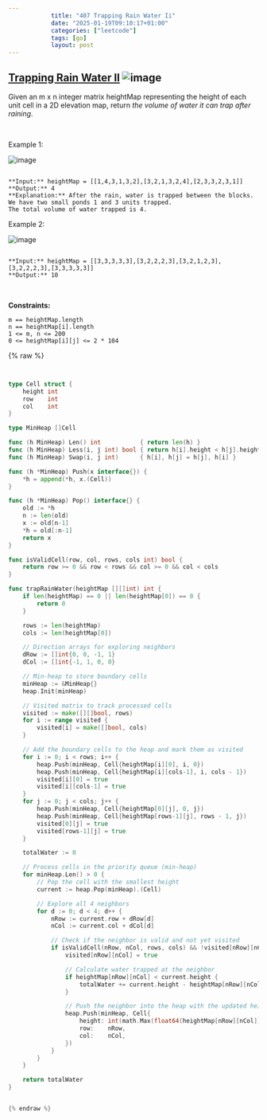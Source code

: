 ```yaml
---
            title: "407 Trapping Rain Water Ii"
            date: "2025-01-19T09:10:17+01:00"
            categories: ["leetcode"]
            tags: [go]
            layout: post
---
```

            
## [Trapping Rain Water II](https://leetcode.com/problems/trapping-rain-water-ii) ![image](https://img.shields.io/badge/Difficulty-Hard-red)

Given an m x n integer matrix heightMap representing the height of each unit cell in a 2D elevation map, return *the volume of water it can trap after raining*.

 

Example 1:

![image](https://assets.leetcode.com/uploads/2021/04/08/trap1-3d.jpg)
```

**Input:** heightMap = [[1,4,3,1,3,2],[3,2,1,3,2,4],[2,3,3,2,3,1]]
**Output:** 4
**Explanation:** After the rain, water is trapped between the blocks.
We have two small ponds 1 and 3 units trapped.
The total volume of water trapped is 4.

```

Example 2:

![image](https://assets.leetcode.com/uploads/2021/04/08/trap2-3d.jpg)
```

**Input:** heightMap = [[3,3,3,3,3],[3,2,2,2,3],[3,2,1,2,3],[3,2,2,2,3],[3,3,3,3,3]]
**Output:** 10

```

 

**Constraints:**

	m == heightMap.length
	n == heightMap[i].length
	1 <= m, n <= 200
	0 <= heightMap[i][j] <= 2 * 104

{% raw %}


```go


type Cell struct {
	height int
	row    int
	col    int
}

type MinHeap []Cell

func (h MinHeap) Len() int           { return len(h) }
func (h MinHeap) Less(i, j int) bool { return h[i].height < h[j].height }
func (h MinHeap) Swap(i, j int)      { h[i], h[j] = h[j], h[i] }

func (h *MinHeap) Push(x interface{}) {
	*h = append(*h, x.(Cell))
}

func (h *MinHeap) Pop() interface{} {
	old := *h
	n := len(old)
	x := old[n-1]
	*h = old[:n-1]
	return x
}

func isValidCell(row, col, rows, cols int) bool {
	return row >= 0 && row < rows && col >= 0 && col < cols
}

func trapRainWater(heightMap [][]int) int {
	if len(heightMap) == 0 || len(heightMap[0]) == 0 {
		return 0
	}

	rows := len(heightMap)
	cols := len(heightMap[0])

	// Direction arrays for exploring neighbors
	dRow := []int{0, 0, -1, 1}
	dCol := []int{-1, 1, 0, 0}

	// Min-heap to store boundary cells
	minHeap := &MinHeap{}
	heap.Init(minHeap)

	// Visited matrix to track processed cells
	visited := make([][]bool, rows)
	for i := range visited {
		visited[i] = make([]bool, cols)
	}

	// Add the boundary cells to the heap and mark them as visited
	for i := 0; i < rows; i++ {
		heap.Push(minHeap, Cell{heightMap[i][0], i, 0})
		heap.Push(minHeap, Cell{heightMap[i][cols-1], i, cols - 1})
		visited[i][0] = true
		visited[i][cols-1] = true
	}
	for j := 0; j < cols; j++ {
		heap.Push(minHeap, Cell{heightMap[0][j], 0, j})
		heap.Push(minHeap, Cell{heightMap[rows-1][j], rows - 1, j})
		visited[0][j] = true
		visited[rows-1][j] = true
	}

	totalWater := 0

	// Process cells in the priority queue (min-heap)
	for minHeap.Len() > 0 {
		// Pop the cell with the smallest height
		current := heap.Pop(minHeap).(Cell)

		// Explore all 4 neighbors
		for d := 0; d < 4; d++ {
			nRow := current.row + dRow[d]
			nCol := current.col + dCol[d]

			// Check if the neighbor is valid and not yet visited
			if isValidCell(nRow, nCol, rows, cols) && !visited[nRow][nCol] {
				visited[nRow][nCol] = true

				// Calculate water trapped at the neighbor
				if heightMap[nRow][nCol] < current.height {
					totalWater += current.height - heightMap[nRow][nCol]
				}

				// Push the neighbor into the heap with the updated height
				heap.Push(minHeap, Cell{
					height: int(math.Max(float64(heightMap[nRow][nCol]), float64(current.height))),
					row:    nRow,
					col:    nCol,
				})
			}
		}
	}

	return totalWater
}


{% endraw %}
